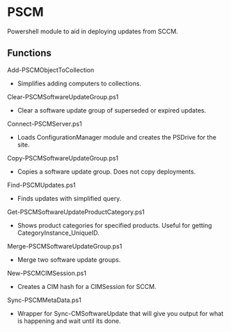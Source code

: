 # PSCM
Powershell module to aid in deploying updates from SCCM.

## Functions
Add-PSCMObjectToCollection
* Simplifies adding computers to collections.

Clear-PSCMSoftwareUpdateGroup.ps1
* Clear a software update group of superseded or expired updates.

Connect-PSCMServer.ps1
* Loads ConfigurationManager module and creates the PSDrive for the site.

Copy-PSCMSoftwareUpdateGroup.ps1
* Copies a software update group. Does not copy deployments.

Find-PSCMUpdates.ps1
* Finds updates with simplified query.

Get-PSCMSoftwareUpdateProductCategory.ps1
* Shows product categories for specified products. Useful for getting CategoryInstance_UniqueID.

Merge-PSCMSoftwareUpdateGroup.ps1
* Merge two software update groups.

New-PSCMCIMSession.ps1
* Creates a CIM hash for a CIMSession for SCCM.

Sync-PSCMMetaData.ps1
* Wrapper for Sync-CMSoftwareUpdate that will give you output for what is happening and wait until its done.
